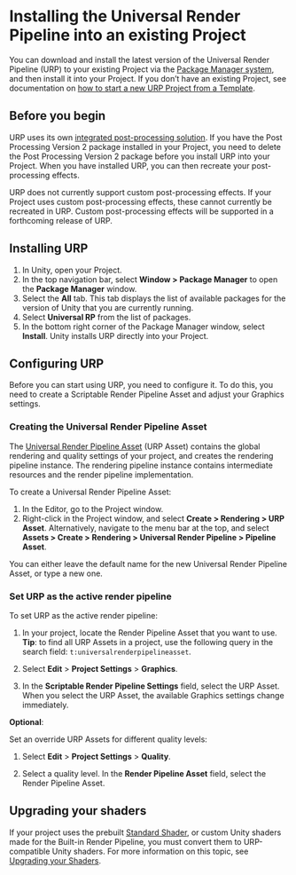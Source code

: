 # Installing the Universal Render Pipeline into an existing Project

You can download and install the latest version of the Universal Render Pipeline (URP) to your existing Project via the [Package Manager system](https://docs.unity3d.com/Packages/com.unity.package-manager-ui@latest/index.html), and then install it into your Project. If you don’t have an existing Project, see documentation on [how to start a new URP Project from a Template](creating-a-new-project-with-urp.md).

## Before you begin

URP uses its own [integrated post-processing solution](integration-with-post-processing.md). If you have the Post Processing Version 2 package installed in your Project, you need to delete the Post Processing Version 2 package before you install URP into your Project. When you have installed URP, you can then recreate your post-processing effects.

URP does not currently support custom post-processing effects. If your Project uses custom post-processing effects, these cannot currently be recreated in URP. Custom post-processing effects will be supported in a forthcoming release of URP.

## Installing URP

1. In Unity, open your Project.
2. In the top navigation bar, select __Window > Package Manager__ to open the __Package Manager__ window.
3. Select the __All__ tab. This tab displays the list of available packages for the version of Unity that you are currently running.
4. Select **Universal RP** from the list of packages.
5. In the bottom right corner of the Package Manager window, select __Install__. Unity installs URP directly into your Project.

## Configuring URP

Before you can start using URP, you need to configure it. To do this, you need to create a Scriptable Render Pipeline Asset and adjust your Graphics settings.

### Creating the Universal Render Pipeline Asset

The [Universal Render Pipeline Asset](universalrp-asset.md) (URP Asset) contains the global rendering and quality settings of your project, and creates the rendering pipeline instance. The rendering pipeline instance contains intermediate resources and the render pipeline implementation.

To create a Universal Render Pipeline Asset:

1. In the Editor, go to the Project window.
2. Right-click in the Project window, and select  __Create > Rendering > URP Asset__. Alternatively, navigate to the menu bar at the top, and select __Assets > Create > Rendering > Universal Render Pipeline > Pipeline Asset__.

You can either leave the default name for the new Universal Render Pipeline Asset, or type a new one.

### <a name="set-urp-active"></a>Set URP as the active render pipeline

To set URP as the active render pipeline:

1. In your project, locate the Render Pipeline Asset that you want to use.<br/>**Tip**: to find all URP Assets in a project, use the following query in the search field: `t:universalrenderpipelineasset`.

1. Select **Edit** > **Project Settings** > **Graphics**.

2. In the **Scriptable Render Pipeline Settings** field, select the URP Asset. When you select the URP Asset, the available Graphics settings change immediately.

**Optional**:

Set an override URP Assets for different quality levels:

1. Select **Edit** > **Project Settings** > **Quality**.

2. Select a quality level. In the **Render Pipeline Asset** field, select the Render Pipeline Asset.

## Upgrading your shaders

If your project uses the prebuilt [Standard Shader](https://docs.unity3d.com/Manual/shader-StandardShader.html), or custom Unity shaders made for the Built-in Render Pipeline, you must convert them to URP-compatible Unity shaders. For more information on this topic, see [Upgrading your Shaders](upgrading-your-shaders.md).
